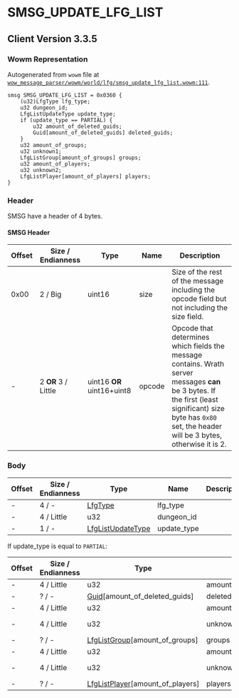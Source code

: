 # SMSG_UPDATE_LFG_LIST

## Client Version 3.3.5

### Wowm Representation

Autogenerated from `wowm` file at [`wow_message_parser/wowm/world/lfg/smsg_update_lfg_list.wowm:111`](https://github.com/gtker/wow_messages/tree/main/wow_message_parser/wowm/world/lfg/smsg_update_lfg_list.wowm#L111).
```rust,ignore
smsg SMSG_UPDATE_LFG_LIST = 0x0360 {
    (u32)LfgType lfg_type;
    u32 dungeon_id;
    LfgListUpdateType update_type;
    if (update_type == PARTIAL) {
        u32 amount_of_deleted_guids;
        Guid[amount_of_deleted_guids] deleted_guids;
    }
    u32 amount_of_groups;
    u32 unknown1;
    LfgListGroup[amount_of_groups] groups;
    u32 amount_of_players;
    u32 unknown2;
    LfgListPlayer[amount_of_players] players;
}
```
### Header

SMSG have a header of 4 bytes.

#### SMSG Header

| Offset | Size / Endianness | Type   | Name   | Description |
| ------ | ----------------- | ------ | ------ | ----------- |
| 0x00   | 2 / Big           | uint16 | size   | Size of the rest of the message including the opcode field but not including the size field.|
| -      | 2 **OR** 3 / Little| uint16 **OR** uint16+uint8 | opcode | Opcode that determines which fields the message contains. Wrath server messages **can** be 3 bytes. If the first (least significant) size byte has `0x80` set, the header will be 3 bytes, otherwise it is 2. |

### Body

| Offset | Size / Endianness | Type | Name | Description | Comment |
| ------ | ----------------- | ---- | ---- | ----------- | ------- |
| - | 4 / - | [LfgType](lfgtype.md) | lfg_type |  |  |
| - | 4 / Little | u32 | dungeon_id |  |  |
| - | 1 / - | [LfgListUpdateType](lfglistupdatetype.md) | update_type |  |  |

If update_type is equal to `PARTIAL`:

| Offset | Size / Endianness | Type | Name | Description | Comment |
| ------ | ----------------- | ---- | ---- | ----------- | ------- |
| - | 4 / Little | u32 | amount_of_deleted_guids |  |  |
| - | ? / - | [Guid](../types/packed-guid.md)[amount_of_deleted_guids] | deleted_guids |  |  |
| - | 4 / Little | u32 | amount_of_groups |  |  |
| - | 4 / Little | u32 | unknown1 |  | emus set to 0. |
| - | ? / - | [LfgListGroup](lfglistgroup.md)[amount_of_groups] | groups |  |  |
| - | 4 / Little | u32 | amount_of_players |  |  |
| - | 4 / Little | u32 | unknown2 |  | emus set to 0. |
| - | ? / - | [LfgListPlayer](lfglistplayer.md)[amount_of_players] | players |  |  |

